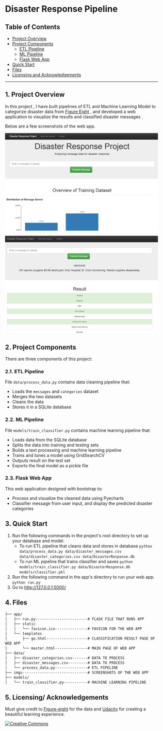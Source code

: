 # Disaster Response Pipeline 

## Table of Contents

- [Project Overview](#overview)
- [Project Components](#components)
  - [ETL Pipeline](#etl_pipeline)
  - [ML Pipeline](#ml_pipeline)
  - [Flask Web App](#flask)
- [Quick Start](#run)
- [Files](#files)
- [Licensing and Acknowledgements](#credits)

***

<a id='overview'></a>

## 1. Project Overview

In this project , I have built pipelines of ETL and Machine Learning Model to categorize disaster data from  [Figure Eight](https://www.figure-eight.com/) , and developed a web application to visualize the results and classified disaster messages .

Below are a few screenshots of the web app.

![](./imgs/page_1.png)

![](./imgs/page_2.png)

<a id='components'></a>

## 2. Project Components

There are three components of this project:

<a id='etl_pipeline'></a>

### 2.1. ETL Pipeline

File `data/process_data.py` contains data cleaning pipeline that:

- Loads the `messages` and `categories` dataset
- Merges the two datasets
- Cleans the data
- Stores it in a SQLite database

<a id='ml_pipeline'></a>

### 2.2. ML Pipeline

File `models/train_classifier.py` contains machine learning pipeline that:

- Loads data from the SQLite database
- Splits the data into training and testing sets
- Builds a text processing and machine learning pipeline
- Trains and tunes a model using GridSearchCV
- Outputs result on the test set
- Exports the final model as a pickle file

<a id='flask'></a>

### 2.3. Flask Web App

<a id='eg'></a>

This web application designed with bootstrap to:

- Process and visualize the cleaned data using Pyecharts
- Classifier message from user input, and display the predicted disaster categories

<a id='run'></a>

## 3. Quick Start

1. Run the following commands in the project's root directory to set up your database and model.
   - To run ETL pipeline that cleans data and stores in database
     `python data/process_data.py data/disaster_messages.csv data/disaster_categories.csv data/DisasterResponse.db`
   - To run ML pipeline that trains classifier and saves
     `python models/train_classifier.py data/DisasterResponse.db models/classifier.pkl`
2. Run the following command in the app's directory to run your web app.
   `python run.py`
3. Go to http://127.0.0.1:5000/

<a id='files'></a>

## 4. Files

```
├── app/
│   ├── run.py------------------------# FLASK FILE THAT RUNS APP
│   ├── static
│   │   └── favicon.ico---------------# FAVICON FOR THE WEB APP
│   └── templates
│       ├── go.html-------------------# CLASSIFICATION RESULT PAGE OF WEB APP
│       └── master.html---------------# MAIN PAGE OF WEB APP
├── data/
│   ├── disaster_categories.csv-------# DATA TO PROCESS
│   ├── disaster_messages.csv---------# DATA TO PROCESS
│   └── process_data.py---------------# ETL PIPELINE
├── imgs------------------------------# SCREENSHOTS OF THE WEB APP
├── models/
│   └── train_classifier.py-----------# MACHINE LEARNING PIPELINE
```

<a id='credits'></a>

## 5. Licensing/ Acknowledgements

Must give credit to [Figure-eight](https://www.figure-eight.com/) for the data and [Udacity](https://www.udacity.com/courses/all) for creating a beautiful learning experience.

<a rel="license" href="http://creativecommons.org/licenses/by-nc/4.0/"><img alt=" Creative Commons" style="border-width:0" src="https://i.creativecommons.org/l/by-nc/4.0/88x31.png" style="float:left" /></a>